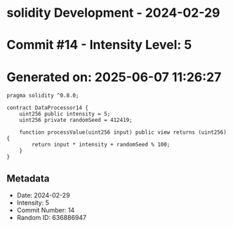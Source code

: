 ﻿# solidity Development - 2024-02-29
# Commit #14 - Intensity Level: 5
# Generated on: 2025-06-07 11:26:27
```solidity
pragma solidity ^0.8.0;

contract DataProcessor14 {
    uint256 public intensity = 5;
    uint256 private randomSeed = 412419;

    function processValue(uint256 input) public view returns (uint256) {
        return input * intensity + randomSeed % 100;
    }
}
```
## Metadata
- Date: 2024-02-29
- Intensity: 5
- Commit Number: 14
- Random ID: 636886947
